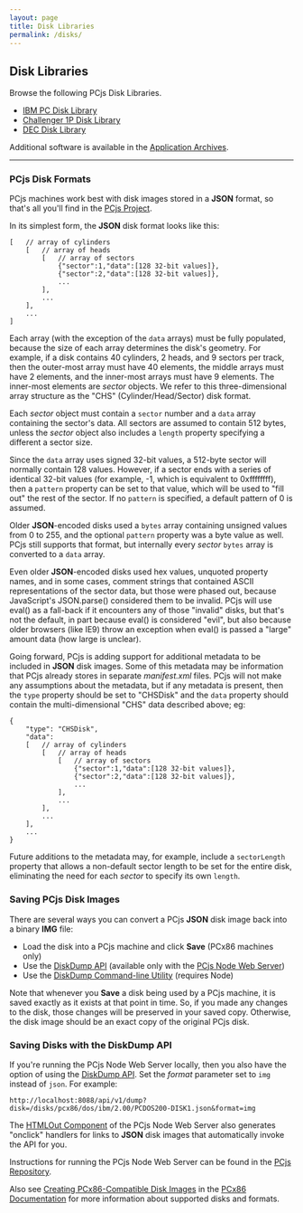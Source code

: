 ```yaml
---
layout: page
title: Disk Libraries
permalink: /disks/
---
```


Disk Libraries
--------------

Browse the following PCjs Disk Libraries.

* [IBM PC Disk Library](pcx86/)
* [Challenger 1P Disk Library](c1p/)
* [DEC Disk Library](dec/)

Additional software is available in the [Application Archives](/apps/).

---

### PCjs Disk Formats

PCjs machines work best with disk images stored in a **JSON** format, so that's all you'll find in the
[PCjs Project](https://github.com/jeffpar/pcjs).

In its simplest form, the **JSON** disk format looks like this:

    [   // array of cylinders
        [   // array of heads
            [   // array of sectors
                {"sector":1,"data":[128 32-bit values]},
                {"sector":2,"data":[128 32-bit values]},
                ...
            ],
            ...
        ],
        ...
    ]

Each array (with the exception of the `data` arrays) must be fully populated, because the size of each array determines
the disk's geometry.  For example, if a disk contains 40 cylinders, 2 heads, and 9 sectors per track, then the outer-most
array must have 40 elements, the middle arrays must have 2 elements, and the inner-most arrays must have 9 elements.
The inner-most elements are *sector* objects.  We refer to this three-dimensional array structure as the "CHS"
(Cylinder/Head/Sector) disk format.

Each *sector* object must contain a `sector` number and a `data` array containing the sector's data.  All sectors are
assumed to contain 512 bytes, unless the *sector* object also includes a `length` property specifying a different a
sector size.

Since the `data` array uses signed 32-bit values, a 512-byte sector will normally contain 128 values.  However, if a
sector ends with a series of identical 32-bit values (for example, -1, which is equivalent to 0xffffffff), then a `pattern`
property can be set to that value, which will be used to "fill out" the rest of the sector.  If no `pattern` is specified,
a default pattern of 0 is assumed.

Older **JSON**-encoded disks used a `bytes` array containing unsigned values from 0 to 255, and the optional `pattern` property
was a byte value as well.  PCjs still supports that format, but internally every *sector* `bytes` array is converted to
a `data` array.

Even older **JSON**-encoded disks used hex values, unquoted property names, and in some cases, comment strings that
contained ASCII representations of the sector data, but those were phased out, because JavaScript's JSON.parse() considered
them to be invalid.  PCjs will use eval() as a fall-back if it encounters any of those "invalid" disks, but that's not the
default, in part because eval() is considered "evil", but also because older browsers (like IE9) throw an exception when
eval() is passed a "large" amount data (how large is unclear).

Going forward, PCjs is adding support for additional metadata to be included in **JSON** disk images.  Some of this metadata
may be information that PCjs already stores in separate *manifest.xml* files.  PCjs will not make any assumptions about the
metadata, but if any metadata is present, then the `type` property should be set to "CHSDisk" and the `data` property should
contain the multi-dimensional "CHS" data described above; eg:

    {
        "type": "CHSDisk",
        "data":
        [   // array of cylinders
            [   // array of heads
                [   // array of sectors
                    {"sector":1,"data":[128 32-bit values]},
                    {"sector":2,"data":[128 32-bit values]},
                    ...
                ],
                ...
            ],
            ...
        ],
        ...
    }

Future additions to the metadata may, for example, include a `sectorLength` property that allows a non-default sector
length to be set for the entire disk, eliminating the need for each *sector* to specify its own `length`.

### Saving PCjs Disk Images

There are several ways you can convert a PCjs **JSON** disk image back into a binary **IMG** file:

- Load the disk into a PCjs machine and click **Save** (PCx86 machines only)
- Use the [DiskDump API](/api/v1/dump) (available only with the [PCjs Node Web Server](#saving-disks-with-the-diskdump-api))
- Use the [DiskDump Command-line Utility](/modules/diskdump/) (requires Node)

Note that whenever you **Save** a disk being used by a PCjs machine, it is saved exactly as it exists
at that point in time.  So, if you made any changes to the disk, those changes will be preserved
in your saved copy.  Otherwise, the disk image should be an exact copy of the original PCjs disk.

### Saving Disks with the DiskDump API

If you're running the PCjs Node Web Server locally, then you also have the option of using the
[DiskDump API](/api/v1/dump).  Set the *format* parameter set to `img` instead of `json`.  For example:

	http://localhost:8088/api/v1/dump?disk=/disks/pcx86/dos/ibm/2.00/PCDOS200-DISK1.json&format=img

The [HTMLOut Component](https://github.com/jeffpar/pcjs/blob/master/modules/htmlout/lib/htmlout.js)
of the PCjs Node Web Server also generates "onclick" handlers for links to **JSON** disk
images that automatically invoke the API for you.

Instructions for running the PCjs Node Web Server can be found in the [PCjs Repository](https://github.com/jeffpar/pcjs#installing-pcjs-with-node).
  
Also see [Creating PCx86-Compatible Disk Images](/docs/pcx86/#creating-pcx86-compatible-disk-images)
in the [PCx86 Documentation](/docs/pcx86/) for more information about supported disks and formats.
